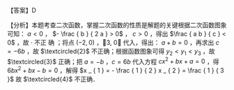 【答案】D

【分析】本题考查二次函数，掌握二次函数的性质是解题的关键根据二次函数图象可知： $a < 0$ ， $- \frac { b } { 2 a } > 0$ ， $c > 0$ ，得出 $\frac { a b } { c } < 0$ ，故 $\cdot$ 不正 确 ；将点 $\left( - 2 , 0 \right)$ ，3, 0 代入，得出： $a + b = 0$ ，再求出 $c = - 6 b$ ，故 $\textcircled{2}$ 不正确；根据函数图象可得 $y _ { 2 } < y _ { 1 } < y _ { 3 }$ ，故 $\textcircled{3}$ 正确；把 $a = - b$ ，$c = 6 b$ 代入方程 $c x ^ { 2 } + b x + a = 0$ ，得 $6 b x ^ { 2 } + b x - b = 0$ ，解得 $x _ { 1 } = - \frac { 1 } { 2 } x _ { 2 } = \frac { 1 } { 3 }$ 故 $\textcircled{4}$ 不正确．

